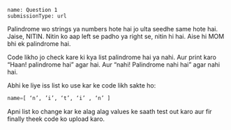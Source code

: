 ```ngMeta
name: Question 1
submissionType: url
```

Palindrome wo strings ya numbers hote hai jo ulta seedhe same hote hai. Jaise, NITIN. Nitin ko aap left se padho ya right se, nitin hi hai. Aise hi MOM bhi ek palindrome hai.

Code likho jo check kare ki kya list palindrome hai ya nahi. Aur print karo “Haan! palindrome hai” agar hai. Aur “nahi! Palindrome nahi hai” agar nahi hai.

Abhi ke liye iss list ko use kar ke code likh sakte ho:

```python
name=[ ‘n’, ’i’, ‘t’, ‘i’ , ‘n’ ]
```

Apni list ko change kar ke alag alag values ke saath test out karo aur fir finally theek code ko upload karo.
